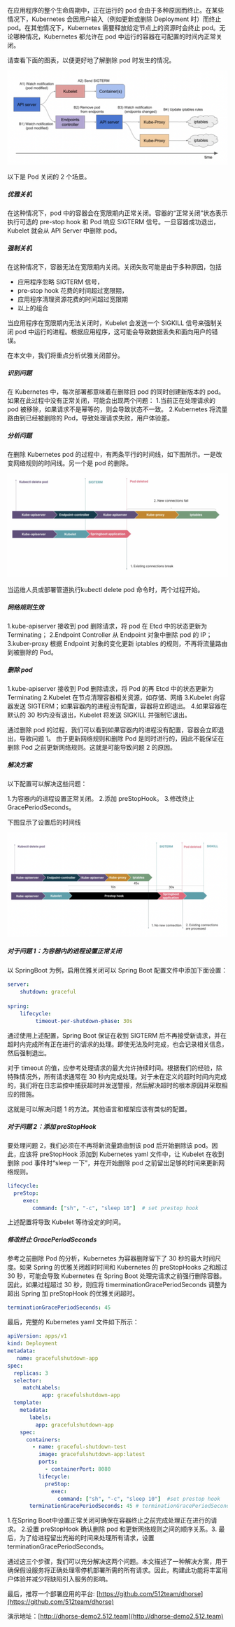 在应用程序的整个生命周期中，正在运行的 pod 会由于多种原因而终止。在某些情况下，Kubernetes 会因用户输入（例如更新或删除 Deployment 时）而终止 pod。在其他情况下，Kubernetes 需要释放给定节点上的资源时会终止 pod。无论哪种情况，Kubernetes 都允许在 pod 中运行的容器在可配置的时间内正常关闭。

请查看下面的图表，以便更好地了解删除 pod 时发生的情况。

![Image text](./image/640.png)

以下是 Pod 关闭的 2 个场景。

##### 优雅关机

在这种情况下，pod 中的容器会在宽限期内正常关闭。容器的“正常关闭”状态表示执行可选的 pre-stop hook 和 Pod 响应 SIGTERM 信号。一旦容器成功退出，Kubelet 就会从 API Server 中删除 pod。

##### 强制关机

在这种情况下，容器无法在宽限期内关闭。关闭失败可能是由于多种原因，包括

* 应用程序忽略 SIGTERM 信号，
* pre-stop hook 花费的时间超过宽限期，
* 应用程序清理资源花费的时间超过宽限期
* 以上的组合

当应用程序在宽限期内无法关闭时，Kubelet 会发送一个 SIGKILL 信号来强制关闭 pod 中运行的进程。根据应用程序，这可能会导致数据丢失和面向用户的错误。

在本文中，我们将重点分析优雅关闭部分。

##### 识别问题

在 Kubernetes 中，每次部署都意味着在删除旧 pod 的同时创建新版本的 pod。
如果在此过程中没有正常关闭，可能会出现两个问题：
1.当前正在处理请求的 pod 被移除，如果请求不是幂等的，则会导致状态不一致。
2.Kubernetes 将流量路由到已经被删除的 Pod，导致处理请求失败，用户体验差。

##### 分析问题

在删除 Kubernetes pod 的过程中，有两条平行的时间线，如下图所示。一是改变网络规则的时间线。另一个是 pod 的删除。

![Image text](./image/641.png)

当运维人员或部署管道执行kubectl delete pod 命令时，两个过程开始。

##### 网络规则生效

1.kube-apiserver 接收到 pod 删除请求，将 pod 在 Etcd 中的状态更新为 Terminating；
2.Endpoint Controller 从 Endpoint 对象中删除 pod 的 IP；
3.kuber-proxy 根据 Endpoint 对象的变化更新 iptables 的规则，不再将流量路由到被删除的 Pod。

##### 删除 pod

1.kube-apiserver 接收到 Pod 删除请求，将 Pod 的再 Etcd 中的状态更新为 Terminating
2.Kubelet 在节点清理容器相关资源，如存储、网络
3.Kubelet 向容器发送 SIGTERM；如果容器内的进程没有配置，容器将立即退出。
4.如果容器在默认的 30 秒内没有退出，Kubelet 将发送 SIGKILL 并强制它退出。

通过删除 pod 的过程，我们可以看到如果容器内的进程没有配置，容器会立即退出，导致问题 1。
由于更新网络规则和删除 Pod 是同时进行的，因此不能保证在删除 Pod 之前更新网络规则。这就是可能导致问题 2 的原因。

##### 解决方案

以下配置可以解决这些问题：

1.为容器内的进程设置正常关闭。
2.添加 preStopHook。
3.修改终止 GracePeriodSeconds。

下图显示了设置后的时间线

![Image text](./image/642.png)

##### 对于问题 1：为容器内的进程设置正常关闭

以 SpringBoot 为例，启用优雅关闭可以 Spring Boot 配置文件中添加下面设置：

```yaml
server:
    shutdown: graceful

spring:
    lifecycle:
         timeout-per-shutdown-phase: 30s
```

通过使用上述配置，Spring Boot 保证在收到 SIGTERM 后不再接受新请求，并在超时内完成所有正在进行的请求的处理。即使无法及时完成，也会记录相关信息，然后强制退出。

对于 timeout 的值，应参考处理请求的最大允许持续时间。根据我们的经验，除特殊情况外，所有请求通常在 30 秒内完成处理。对于未在定义的超时时间内完成的，我们将在日志监控中捕获超时并发送警报，然后解决超时的根本原因并采取相应的措施。

这就是可以解决问题 1 的方法。其他语言和框架应该有类似的配置。

##### 对于问题 2：添加 preStopHook

要处理问题 2，我们必须在不再将新流量路由到该 pod 后开始删除该 pod。因此，应该将 preStopHook 添加到 Kubernetes yaml 文件中，让 Kubelet 在收到删除 pod 事件时“sleep 一下”，并在开始删除 pod 之前留出足够的时间来更新网络规则。

```yaml
lifecycle:
  preStop:
     exec:
        command: ["sh", "-c", "sleep 10"]  # set prestop hook
```

上述配置将导致 Kubelet 等待设定的时间。

##### 修改终止 GracePeriodSeconds

参考之前删除 Pod 的分析，Kubernetes 为容器删除留下了 30 秒的最大时间尺度。如果 Spring 的优雅关闭超时时间和 Kubernetes 的 preStopHooks 之和超过 30 秒，可能会导致 Kubernetes 在 Spring Boot 处理完请求之前强行删除容器。因此，如果过程超过 30 秒，则应将 timerminationGracePeriodSeconds 调整为超出 Spring 加 preStopHook 的优雅关闭超时。

```yaml
terminationGracePeriodSeconds: 45
```

最后，完整的 Kubernetes yaml 文件如下所示：

```yaml
apiVersion: apps/v1
kind: Deployment
metadata:
   name: gracefulshutdown-app
spec:
  replicas: 3
  selector:
     matchLabels:
           app: gracefulshutdown-app
  template:
    metadata:
       labels:
         app: gracefulshutdown-app
    spec:
      containers:
        - name: graceful-shutdown-test
          image: gracefulshutdown-app:latest
          ports:
            - containerPort: 8080
          lifecycle:
            preStop:
              exec:
                command: ["sh", "-c", "sleep 10"]  #set prestop hook
       terminationGracePeriodSeconds: 45 # terminationGracePeriodSeconds
```

1.在Spring Boot中设置正常关闭可确保在容器终止之前完成处理正在进行的请求。
2.设置 preStopHook 确认删除 pod 和更新网络规则之间的顺序关系。3. 最后，为了给进程留出充裕的时间来处理所有请求，设置 terminationGracePeriodSeconds。

通过这三个步骤，我们可以充分解决这两个问题。本文描述了一种解决方案，用于确保假设服务将正确处理零停机部署所需的所有请求。因此，构建此功能将丰富用户体验并减少将缺陷引入服务的影响。

最后，推荐一个部署应用的平台: [https://github.com/512team/dhorse](https://github.com/512team/dhorse)

演示地址：[http://dhorse-demo2.512.team](http://dhorse-demo2.512.team)
